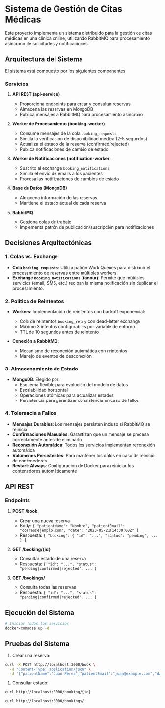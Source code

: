 # Sistema de Gestión de Citas Médicas

Este proyecto implementa un sistema distribuido para la gestión de citas médicas en una clínica online, utilizando RabbitMQ para procesamiento asíncrono de solicitudes y notificaciones.

## Arquitectura del Sistema

El sistema está compuesto por los siguientes componentes

### Servicios

1. **API REST (api-service)**
   - Proporciona endpoints para crear y consultar reservas
   - Almacena las reservas en MongoDB
   - Publica mensajes a RabbitMQ para procesamiento asíncrono

2. **Worker de Procesamiento (booking-worker)**
   - Consume mensajes de la cola `booking_requests`
   - Simula la verificación de disponibilidad médica (2-5 segundos)
   - Actualiza el estado de la reserva (confirmed/rejected)
   - Publica notificaciones de cambio de estado

3. **Worker de Notificaciones (notification-worker)**
   - Suscrito al exchange `booking_notifications`
   - Simula el envío de emails a los pacientes
   - Procesa las notificaciones de cambios de estado

4. **Base de Datos (MongoDB)**
   - Almacena información de las reservas
   - Mantiene el estado actual de cada reserva

5. **RabbitMQ**
   - Gestiona colas de trabajo
   - Implementa patrón de publicación/suscripción para notificaciones

## Decisiones Arquitectónicas

### 1. Colas vs. Exchange

- **Cola `booking_requests`**: Utiliza patrón Work Queues para distribuir el procesamiento de reservas entre múltiples workers.
- **Exchange `booking_notifications` (fanout)**: Permite que múltiples servicios (email, SMS, etc.) reciban la misma notificación sin duplicar el procesamiento.

### 2. Política de Reintentos

- **Workers**: Implementación de reintentos con backoff exponencial:
  - Cola de reintentos `booking_retry` con dead-letter exchange
  - Máximo 3 intentos configurables por variable de entorno
  - TTL de 10 segundos antes de reintento

- **Conexión a RabbitMQ**:
  - Mecanismo de reconexión automática con reintentos
  - Manejo de eventos de desconexión

### 3. Almacenamiento de Estado

- **MongoDB**: Elegido por:
  - Esquema flexible para evolución del modelo de datos
  - Escalabilidad horizontal
  - Operaciones atómicas para actualizar estados
  - Persistencia para garantizar consistencia en caso de fallos

### 4. Tolerancia a Fallos

- **Mensajes Durables**: Los mensajes persisten incluso si RabbitMQ se reinicia
- **Confirmaciones Manuales**: Garantizan que un mensaje se procesa correctamente antes de eliminarlo
- **Reconexión Automática**: Todos los servicios implementan reconexión automática
- **Volúmenes Persistentes**: Para mantener los datos en caso de reinicio de contenedores
- **Restart: Always**: Configuración de Docker para reiniciar los contenedores automáticamente

## API REST

### Endpoints

1. **POST /book**
   - Crear una nueva reserva
   - Body: `{ "patientName": "Nombre", "patientEmail": "correo@ejemplo.com", "date": "2023-05-21T14:30:00Z" }`
   - Respuesta: `{ "booking": { "id": "...", "status": "pending", ... } }`

2. **GET /booking/{id}**
   - Consultar estado de una reserva
   - Respuesta: `{ "id": "...", "status": "pending|confirmed|rejected", ... }`
3. **GET /bookings/**
   - Consulta todas las reservas
   - Respuesta: `{ "id": "...", "status": "pending|confirmed|rejected", ... }`

## Ejecución del Sistema

```bash
# Iniciar todos los servicios
docker-compose up -d
```

## Pruebas del Sistema

1. Crear una reserva:
```bash
curl -X POST http://localhost:3000/book \
  -H "Content-Type: application/json" \
  -d '{"patientName":"Juan Pérez","patientEmail":"juan@example.com","date":"2023-06-15T10:30:00Z"}'
```

1. Consultar estado:
```bash
curl http://localhost:3000/booking/{id}
```

```bash
curl http://localhost:3000/bookings/
```